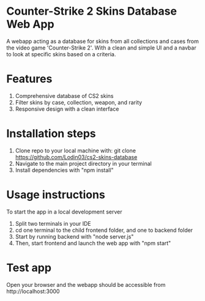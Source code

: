 # Counter-Strike 2 Skins Database Web App
A webapp acting as a database for skins from all collections and cases from the video game 'Counter-Strike 2'. With a clean and simple UI and a navbar to look at specific skins based on a criteria.

# Features
  1. Comprehensive database of CS2 skins
  2. Filter skins by case, collection, weapon, and rarity
  3. Responsive design with a clean interface

# Installation steps
  1. Clone repo to your local machine with: git clone https://github.com/Lodin03/cs2-skins-database
  2. Navigate to the main project directory in your terminal
  3. Install dependencies with "npm install"

# Usage instructions
To start the app in a local development server
  1. Split two terminals in your IDE
  2. cd one terminal to the child frontend folder, and one to backend folder
  3. Start by running backend with "node server.js"
  4. Then, start frontend and launch the web app with "npm start"

# Test app
Open your browser and the webapp should be accessible from http://localhost:3000
